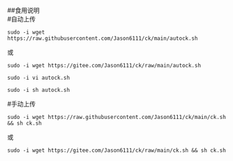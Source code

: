 ##食用说明  
#自动上传  
```
sudo -i wget https://raw.githubusercontent.com/Jason6111/ck/main/autock.sh
```  
或  
```
sudo -i wget https://gitee.com/Jason6111/ck/raw/main/autock.sh
```
```
sudo -i vi autock.sh 
```
```
sudo -i sh autock.sh
```
#手动上传  
```
sudo -i wget https://raw.githubusercontent.com/Jason6111/ck/main/ck.sh && sh ck.sh
```  
或  
```
sudo -i wget https://gitee.com/Jason6111/ck/raw/main/ck.sh && sh ck.sh
```

